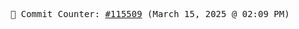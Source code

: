 <p align="center">
    <samp>
        📮 Commit Counter: <a href="https://github.com/Javascript-void0/Javascript-void0/commits/main">#115509</a> (March 15, 2025 @ 02:09 PM)
    </samp>
</p>